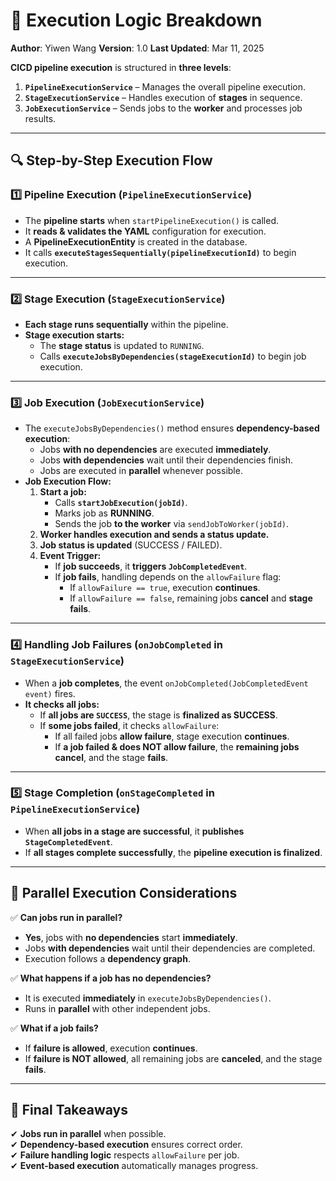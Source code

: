 # 🚀 Execution Logic Breakdown
**Author**: Yiwen Wang
**Version**: 1.0
**Last Updated**: Mar 11, 2025

**CICD pipeline execution** is structured in **three levels**:
1. **`PipelineExecutionService`** – Manages the overall pipeline execution.
2. **`StageExecutionService`** – Handles execution of **stages** in sequence.
3. **`JobExecutionService`** – Sends jobs to the **worker** and processes job results.

---

## **🔍 Step-by-Step Execution Flow**

### **1️⃣ Pipeline Execution (`PipelineExecutionService`)**
- The **pipeline starts** when `startPipelineExecution()` is called.
- It **reads & validates the YAML** configuration for execution.
- A **PipelineExecutionEntity** is created in the database.
- It calls **`executeStagesSequentially(pipelineExecutionId)`** to begin execution.

---

### **2️⃣ Stage Execution (`StageExecutionService`)**
- **Each stage runs sequentially** within the pipeline.
- **Stage execution starts:**
    - The **stage status** is updated to `RUNNING`.
    - Calls **`executeJobsByDependencies(stageExecutionId)`** to begin job execution.

---

### **3️⃣ Job Execution (`JobExecutionService`)**
- The `executeJobsByDependencies()` method ensures **dependency-based execution**:
    - Jobs **with no dependencies** are executed **immediately**.
    - Jobs **with dependencies** wait until their dependencies finish.
    - Jobs are executed in **parallel** whenever possible.
- **Job Execution Flow:**
    1. **Start a job:**
        - Calls **`startJobExecution(jobId)`**.
        - Marks job as **RUNNING**.
        - Sends the job **to the worker** via `sendJobToWorker(jobId)`.
    2. **Worker handles execution and sends a status update.**
    3. **Job status is updated** (SUCCESS / FAILED).
    4. **Event Trigger:**
        - If **job succeeds**, it **triggers `JobCompletedEvent`**.
        - If **job fails**, handling depends on the `allowFailure` flag:
            - If `allowFailure == true`, execution **continues**.
            - If `allowFailure == false`, remaining jobs **cancel** and **stage fails**.

---

### **4️⃣ Handling Job Failures (`onJobCompleted` in `StageExecutionService`)**
- When a **job completes**, the event `onJobCompleted(JobCompletedEvent event)` fires.
- **It checks all jobs:**
    - If **all jobs are `SUCCESS`**, the stage is **finalized as SUCCESS**.
    - If **some jobs failed**, it checks `allowFailure`:
        - If all failed jobs **allow failure**, stage execution **continues**.
        - If **a job failed & does NOT allow failure**, the **remaining jobs cancel**, and the stage **fails**.

---

### **5️⃣ Stage Completion (`onStageCompleted` in `PipelineExecutionService`)**
- When **all jobs in a stage are successful**, it **publishes `StageCompletedEvent`**.
- If **all stages complete successfully**, the **pipeline execution is finalized**.

---

## **🔹 Parallel Execution Considerations**
✅ **Can jobs run in parallel?**
- **Yes**, jobs with **no dependencies** start **immediately**.
- Jobs **with dependencies** wait until their dependencies are completed.
- Execution follows a **dependency graph**.

✅ **What happens if a job has no dependencies?**
- It is executed **immediately** in `executeJobsByDependencies()`.
- Runs in **parallel** with other independent jobs.

✅ **What if a job fails?**
- If **failure is allowed**, execution **continues**.
- If **failure is NOT allowed**, all remaining jobs are **canceled**, and the stage **fails**.

---

## **🎯 Final Takeaways**
✔ **Jobs run in parallel** when possible.  
✔ **Dependency-based execution** ensures correct order.  
✔ **Failure handling logic** respects `allowFailure` per job.  
✔ **Event-based execution** automatically manages progress.

